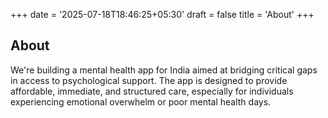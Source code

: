 +++
date = '2025-07-18T18:46:25+05:30'
draft = false
title = 'About'
+++


## About

We're building a mental health app for India aimed at bridging critical gaps in access to psychological support. The app is designed to provide affordable, immediate, and structured care, especially for individuals experiencing emotional overwhelm or poor mental health days.
